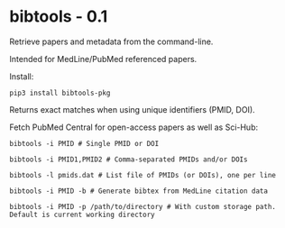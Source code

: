 # bibtools - 0.1

Retrieve papers and metadata from the command-line.

Intended for MedLine/PubMed referenced papers.

Install:

    pip3 install bibtools-pkg

Returns exact matches when using unique identifiers (PMID, DOI).

Fetch PubMed Central for open-access papers as well as Sci-Hub:

    bibtools -i PMID # Single PMID or DOI

    bibtools -i PMID1,PMID2 # Comma-separated PMIDs and/or DOIs

    bibtools -l pmids.dat # List file of PMIDs (or DOIs), one per line

    bibtools -i PMID -b # Generate bibtex from MedLine citation data

    bibtools -i PMID -p /path/to/directory # With custom storage path. Default is current working directory

